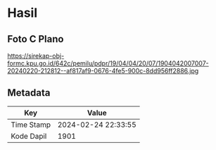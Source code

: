 # Hasil

## Foto C Plano

https://sirekap-obj-formc.kpu.go.id/642c/pemilu/pdpr/19/04/04/20/07/1904042007007-20240220-212812--af817af9-0676-4fe5-900c-8dd956ff2886.jpg


## Metadata

| Key        | Value               |
| ---------- | ------------------- |
| Time Stamp | 2024-02-24 22:33:55 |
| Kode Dapil | 1901                |



